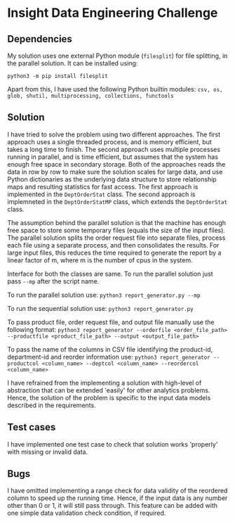 # Insight Data Engineering Challenge

## Dependencies
My solution uses one external Python module (`filesplit`) for file splitting, in the parallel solution. It can be installed using:

`python3 -m pip install filesplit`

Apart from this, I have used the following Python builtin modules:
`csv, os, glob, shutil, multiprocessing, collections, functools`

## Solution
I have tried to solve the problem using two different approaches. The first approach uses a single threaded process, and is memory efficient, but takes a long time to finish. The second approach uses multiple processes running in parallel, and is time efficient, but assumes that the system has enough free space in secondary storage. Both of the approaches reads the data in row by row to make sure the solution scales for large data, and use Python dictionaries as the underlying data structure to store relationship maps and resulting statistics for fast access. The first approach is implemented in the `DeptOrderStat` class. The second  approach is implemneted in the `DeptOrderStatMP` class, which extends the `DeptOrderStat` class. 

The assumption behind the parallel solution is that the machine has enough free space to store some temporary files (equals the size of the input files). The parallel solution splits the order request file into separate files, process each file using a separate process, and then consolidates the results. For large input files, this reduces the time required to generate the report by a linear factor of m, where m is the number of cpus in the system.

Interface for both the classes are same. To run the parallel solution just pass `--mp` after the script name.

To run the parallel solution use:
`python3 report_generator.py --mp`

To run the sequential solution use:
`python3 report_generator.py`

To pass product file, order request file, and output file manually use the following format:
`python3 report_generator --orderfile <order_file_path> --productfile <product_file_path> --output <output_file_path>`

To pass the name of the columns in CSV file identifying the product-id, department-id and reorder information use:
`python3 report_generator --productcol <column_name> --deptcol <column_name> --reordercol <column_name>`

I have refrained from the implementing a solution with high-level of abstraction that can be extended 'easily' for other analytics problems. Hence, the solution of the problem is specific to the input data models described in the requirements.


## Test cases
I have implemented one test case to check that solution works 'properly' with missing or invalid data. 

## Bugs
I have omitted implementing a range check for data validity of the reordered column to speed up the running time. Hence, if the input data is any number other than 0 or 1, it will still pass through. This feature can be added with one simple data validation check condition, if required.



